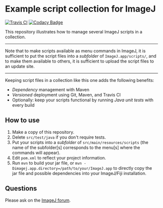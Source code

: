 # Example script collection for ImageJ

[![Travis CI](https://travis-ci.org/imagej/example-script-collection.svg?branch=master)](https://travis-ci.org/imagej/example-script-collection)
[![Codacy Badge](https://api.codacy.com/project/badge/Grade/facf0eb976f44461af81d4469d597c0d)](https://www.codacy.com/app/imagejan/example-script-collection?utm_source=github.com&amp;utm_medium=referral&amp;utm_content=imagej/example-script-collection&amp;utm_campaign=Badge_Grade)

This repository illustrates how to manage several ImageJ scripts in a collection.

---

Note that to make scripts available as menu commands in ImageJ, it is sufficient to put the script files into a _subfolder_ of `ImageJ.app/scripts/`, and to make them available to others, it is sufficient to upload the script files to an update site.

---

Keeping script files in a collection like this one adds the following benefits:

* *Dependency* management with Maven
* *Versioned* deployment using Git, Maven, and Travis CI
* Optionally: keep your scripts functional by running *Java unit tests* with every build

## How to use

1. Make a copy of this repository.
1. Delete `src/test/java` if you don't require tests.
1. Put your scripts into a *subfolder* of `src/main/resources/scripts` (the name of the subfolder[s] corresponds to the menu[s] where the commands will appear).
1. Edit `pom.xml` to reflect your project information.
1. Run `mvn` to build your jar file, or `mvn -Dimagej.app.directory=/path/to/your/ImageJ.app` to directly copy the jar file and possible dependencies into your ImageJ/Fiji installation.

## Questions

Please ask on the [ImageJ forum](http://forum.imagej.net/).
